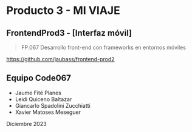 # Producto 3 - MI VIAJE
## FrontendProd3 - [Interfaz móvil]
> FP.067 Desarrollo front-end con frameworks en entornos móviles

https://github.com/jaubass/frontend-prod2

## Equipo Code067
* Jaume Fité Planes
* Leidi Quiceno Baltazar
* Giancarlo Spadolini Zucchiatti
* Xavier Matoses Meseguer

Diciembre 2023
